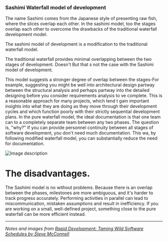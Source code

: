 ### Sashimi Waterfall model of development

The name Sashimi comes from the Japanese style of presenting raw fish, where the slices overlap each other. In the sashimi model, too the stages overlap each other to overcome the drawbacks of the traditional waterfall development model.


The sashimi model of development is a modification to the traditional waterfall model. 


The traditional waterfall provides minimal overlapping between the two stages of development. Doesn't But that s not the case with the Sashimi model of development.


This model suggests a stronger degree of overlap between the stages-For example, suggesting you might be well into architectural design partway between the structural analysis and perhaps partway into the detailed designing before you consider requirements analysis to ve complete. This is a reasonable approach for many projects, which tend t gain important insights into what they are doing as they move through their development cycles and which function poorly with their strictly sequential development plans. In the pure waterfall model, the ideal documentation is that one team can to a completely separate team between any two phases. The question is, "why?" If you can provide personnel continuity between all stages of software development, you don't need much documentation. This wa, by following modified waterfall model, you can substantially reduce the need for documentation.


![Image description](https://dev-to-uploads.s3.amazonaws.com/uploads/articles/4xr66g08o0x5al2b5vbz.jpeg)
 
# The disadvantages.
The Sashimi model is no without problems. Because there is an overlap between the phases, milestones are more ambiguous, and it's harder to track progress accurately. Performing activities in parallel can lead to miscommunication, mistaken assumptions and result in inefficiency. If you are working on a small, well-defined project, something close to the pure waterfall can be more efficient instead.



______
_Notes and images from [Rapid Development: Taming Wild Software Schedules by Steve McConnell](https://www.amazon.com/Rapid-Development-Taming-Software-Schedules/dp/1556159005)_
